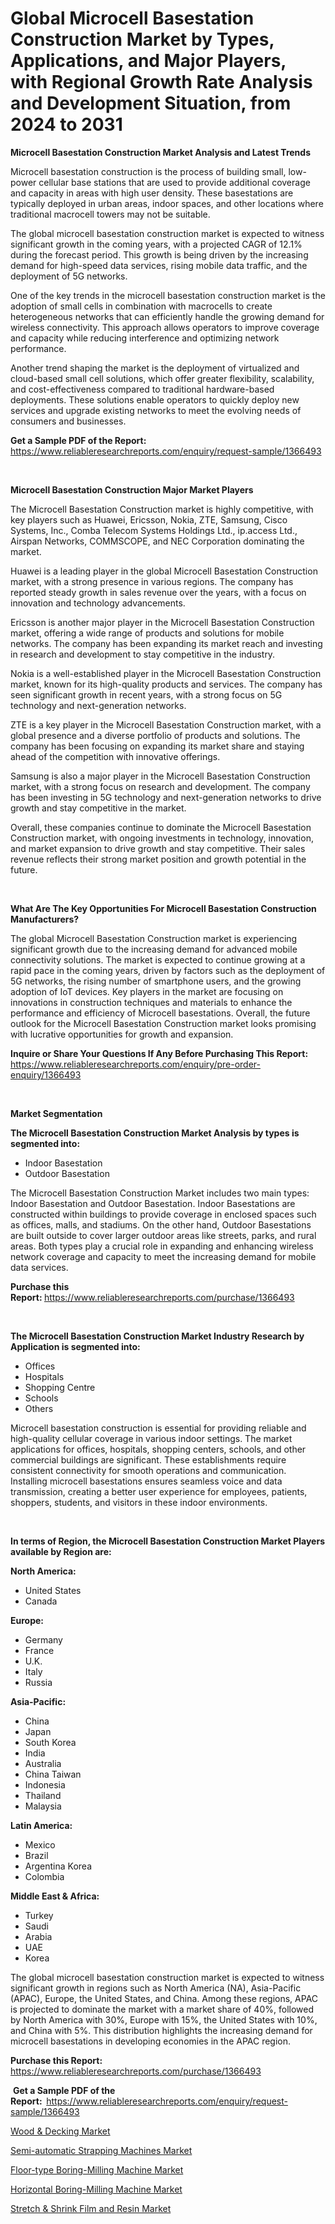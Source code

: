 <p><h1>Global Microcell Basestation Construction Market by Types, Applications, and Major Players, with Regional Growth Rate Analysis and Development Situation, from 2024 to 2031</h1></p><p><strong>Microcell Basestation Construction Market Analysis and Latest Trends</strong></p>
<p><p>Microcell basestation construction is the process of building small, low-power cellular base stations that are used to provide additional coverage and capacity in areas with high user density. These basestations are typically deployed in urban areas, indoor spaces, and other locations where traditional macrocell towers may not be suitable.</p><p>The global microcell basestation construction market is expected to witness significant growth in the coming years, with a projected CAGR of 12.1% during the forecast period. This growth is being driven by the increasing demand for high-speed data services, rising mobile data traffic, and the deployment of 5G networks.</p><p>One of the key trends in the microcell basestation construction market is the adoption of small cells in combination with macrocells to create heterogeneous networks that can efficiently handle the growing demand for wireless connectivity. This approach allows operators to improve coverage and capacity while reducing interference and optimizing network performance.</p><p>Another trend shaping the market is the deployment of virtualized and cloud-based small cell solutions, which offer greater flexibility, scalability, and cost-effectiveness compared to traditional hardware-based deployments. These solutions enable operators to quickly deploy new services and upgrade existing networks to meet the evolving needs of consumers and businesses.</p></p>
<p><strong>Get a Sample PDF of the Report:&nbsp;</strong> <a href="https://www.reliableresearchreports.com/enquiry/request-sample/1366493">https://www.reliableresearchreports.com/enquiry/request-sample/1366493</a></p>
<p>&nbsp;</p>
<p><strong>Microcell Basestation Construction Major Market Players</strong></p>
<p><p>The Microcell Basestation Construction market is highly competitive, with key players such as Huawei, Ericsson, Nokia, ZTE, Samsung, Cisco Systems, Inc., Comba Telecom Systems Holdings Ltd., ip.access Ltd., Airspan Networks, COMMSCOPE, and NEC Corporation dominating the market.</p><p>Huawei is a leading player in the global Microcell Basestation Construction market, with a strong presence in various regions. The company has reported steady growth in sales revenue over the years, with a focus on innovation and technology advancements.</p><p>Ericsson is another major player in the Microcell Basestation Construction market, offering a wide range of products and solutions for mobile networks. The company has been expanding its market reach and investing in research and development to stay competitive in the industry.</p><p>Nokia is a well-established player in the Microcell Basestation Construction market, known for its high-quality products and services. The company has seen significant growth in recent years, with a strong focus on 5G technology and next-generation networks.</p><p>ZTE is a key player in the Microcell Basestation Construction market, with a global presence and a diverse portfolio of products and solutions. The company has been focusing on expanding its market share and staying ahead of the competition with innovative offerings.</p><p>Samsung is also a major player in the Microcell Basestation Construction market, with a strong focus on research and development. The company has been investing in 5G technology and next-generation networks to drive growth and stay competitive in the market.</p><p>Overall, these companies continue to dominate the Microcell Basestation Construction market, with ongoing investments in technology, innovation, and market expansion to drive growth and stay competitive. Their sales revenue reflects their strong market position and growth potential in the future.</p></p>
<p>&nbsp;</p>
<p><strong>What Are The Key Opportunities For Microcell Basestation Construction Manufacturers?</strong></p>
<p><p>The global Microcell Basestation Construction market is experiencing significant growth due to the increasing demand for advanced mobile connectivity solutions. The market is expected to continue growing at a rapid pace in the coming years, driven by factors such as the deployment of 5G networks, the rising number of smartphone users, and the growing adoption of IoT devices. Key players in the market are focusing on innovations in construction techniques and materials to enhance the performance and efficiency of Microcell basestations. Overall, the future outlook for the Microcell Basestation Construction market looks promising with lucrative opportunities for growth and expansion.</p></p>
<p><strong>Inquire or Share Your Questions If Any Before Purchasing This Report:</strong> <a href="https://www.reliableresearchreports.com/enquiry/pre-order-enquiry/1366493">https://www.reliableresearchreports.com/enquiry/pre-order-enquiry/1366493</a></p>
<p>&nbsp;</p>
<p><strong>Market Segmentation</strong></p>
<p><strong>The Microcell Basestation Construction Market Analysis by types is segmented into:</strong></p>
<p><ul><li>Indoor Basestation</li><li>Outdoor Basestation</li></ul></p>
<p><p>The Microcell Basestation Construction Market includes two main types: Indoor Basestation and Outdoor Basestation. Indoor Basestations are constructed within buildings to provide coverage in enclosed spaces such as offices, malls, and stadiums. On the other hand, Outdoor Basestations are built outside to cover larger outdoor areas like streets, parks, and rural areas. Both types play a crucial role in expanding and enhancing wireless network coverage and capacity to meet the increasing demand for mobile data services.</p></p>
<p><strong>Purchase this Report:&nbsp;</strong><a href="https://www.reliableresearchreports.com/purchase/1366493">https://www.reliableresearchreports.com/purchase/1366493</a></p>
<p>&nbsp;</p>
<p><strong>The Microcell Basestation Construction Market Industry Research by Application is segmented into:</strong></p>
<p><ul><li>Offices</li><li>Hospitals</li><li>Shopping Centre</li><li>Schools</li><li>Others</li></ul></p>
<p><p>Microcell basestation construction is essential for providing reliable and high-quality cellular coverage in various indoor settings. The market applications for offices, hospitals, shopping centers, schools, and other commercial buildings are significant. These establishments require consistent connectivity for smooth operations and communication. Installing microcell basestations ensures seamless voice and data transmission, creating a better user experience for employees, patients, shoppers, students, and visitors in these indoor environments.</p></p>
<p>&nbsp;</p>
<p><strong>In terms of Region, the Microcell Basestation Construction Market Players available by Region are:</strong></p>
<p>
    <p> <strong> North America: </strong>
        <ul>
            <li>United States</li>
            <li>Canada</li>
        </ul>
        </p> 
    <p> <strong> Europe: </strong>
        <ul>
            <li>Germany</li>
            <li>France</li>
            <li>U.K.</li>
            <li>Italy</li>
            <li>Russia</li>
        </ul>
        </p> 
    <p> <strong> Asia-Pacific: </strong>
        <ul>
            <li>China</li>
            <li>Japan</li>
            <li>South Korea</li>
            <li>India</li>
            <li>Australia</li>
            <li>China Taiwan</li>
            <li>Indonesia</li>
            <li>Thailand</li>
            <li>Malaysia</li>
        </ul>
        </p> 
    <p> <strong> Latin America: </strong>
        <ul>
            <li>Mexico</li>
            <li>Brazil</li>
            <li>Argentina Korea</li>
            <li>Colombia</li>
        </ul>
        </p> 
    <p> <strong> Middle East & Africa: </strong>
        <ul>
            <li>Turkey</li>
            <li>Saudi</li>
            <li>Arabia</li>
            <li>UAE</li>
            <li>Korea</li>
        </ul>
    </p>
    </p>
<p><p>The global microcell basestation construction market is expected to witness significant growth in regions such as North America (NA), Asia-Pacific (APAC), Europe, the United States, and China. Among these regions, APAC is projected to dominate the market with a market share of 40%, followed by North America with 30%, Europe with 15%, the United States with 10%, and China with 5%. This distribution highlights the increasing demand for microcell basestations in developing economies in the APAC region.</p></p>
<p><strong>Purchase this Report: </strong><a href="https://www.reliableresearchreports.com/purchase/1366493">https://www.reliableresearchreports.com/purchase/1366493</a></p>
<p>&nbsp;<strong>Get a Sample PDF of the Report:&nbsp;&nbsp;</strong><a href="https://www.reliableresearchreports.com/enquiry/request-sample/1366493">https://www.reliableresearchreports.com/enquiry/request-sample/1366493</a></p>
<p><strong></strong></p>
<p><p><a href="https://github.com/nathandecarvalho/Market-Research-Report-List-1/blob/main/wood-decking-market.md">Wood & Decking Market</a></p><p><a href="https://medium.com/p/c972ff46c863/edit">Semi-automatic Strapping Machines Market</a></p><p><a href="https://medium.com/@harrymcgrath965/floor-type-boring-milling-machine-market-report-reveals-the-latest-trends-and-growth-opportunities-86a8139e87b3">Floor-type Boring-Milling Machine Market</a></p><p><a href="https://medium.com/@harrymcgrath965/horizontal-boring-milling-machine-market-insight-market-trends-growth-forecasted-from-2024-to-b958e3f3c71d">Horizontal Boring-Milling Machine Market</a></p><p><a href="https://github.com/julyju69/Market-Research-Report-List-1/blob/main/stretch-shrink-film-and-resin-market.md">Stretch & Shrink Film and Resin Market</a></p></p>